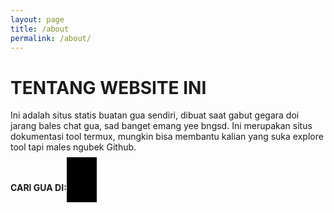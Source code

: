 ```yaml
---
layout: page
title: /about
permalink: /about/
---
```


# TENTANG WEBSITE INI
Ini adalah situs statis buatan gua sendiri, dibuat saat gabut gegara doi jarang bales chat gua, sad banget emang yee bngsd.
Ini merupakan situs dokumentasi tool termux, mungkin bisa membantu kalian yang suka explore tool tapi males ngubek Github.

<div>
  <style>
    .fa {
      padding: 6px;
      font-size: 50px;
      width: 6px;
      text-align: center;
      text-decoration: none;
      color: white;
      background: black;
    }
  </style>
  <link rel="stylesheet" href="https://cdnjs.cloudflare.com/ajax/libs/font-awesome/4.7.0/css/font-awesome.min.css">
  <b>CARI GUA DI: </b>
  <a class="fa fa-instagram" href="https://instagram.com/n74nk420"></a>
  <a class="fa fa-facebook" href="https://facebook.com/njnk.xnxx"></a>
  <a class="fa fa-youtube" href="https://youtube.com/NjankSoekamti"></a>
  <a class="fa fa-github" href="https://github.com/N74NK"></a>
</div>
